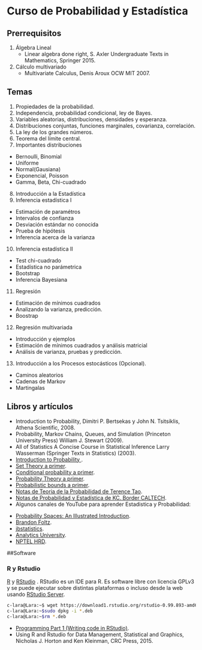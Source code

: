 # Curso de Probabilidad y Estadística 

## Prerrequisitos

1. Álgebra Lineal
   * Linear algebra done right, S. Axler  Undergraduate Texts in Mathematics, Springer 2015.
2. Cálculo multivariado
   * Multivariate Calculus, Denis Aroux OCW MIT 2007.

## Temas

1. Propiedades de la probabilidad.
2. Independencia, probabilidad condicional, ley de Bayes.
3. Variables aleatorias, distribuciones, densidades y esperanza.
4. Distribuciones conjuntas, funciones marginales, covarianza, correlación.
5. La ley de los grandes números.
6. Teorema del límite central.
7. Importantes distribuciones
  * Bernoulli, Binomial
  * Uniforme
  * Normal(Gausiana)
  * Exponencial, Poisson
  * Gamma, Beta, Chi-cuadrado

8. Introducción a la Estadística
9. Inferencia estadística I
  * Estimación de paramétros
  * Intervalos de confianza
  * Desviación estándar no conocida
  * Prueba  de hipótesis
  * Inferencia acerca de la varianza
10. Inferencia estadística II
  *  Test chi-cuadrado
  *  Estadística no parámetrica
  *  Bootstrap
  *  Inferencia Bayesiana
11. Regresión 
  * Estimación de mínimos cuadrados
  * Analizando la varianza, predicción.
  * Boostrap
12. Regresión multivariada
  * Introducción y ejemplos
  * Estimación de mínimos cuadrados y análisis matricial
  * Análisis de varianza, pruebas y predicción.
13.  Introducción  a los Procesos estocásticos (Opcional).
  * Caminos aleatorios
  * Cadenas de Markov
  * Martingalas

## Libros y artículos

- Introduction to Probability, Dimitri P. Bertsekas y John N. Tsitsiklis, Athena Scientific, 2008.
- Probability, Markov Chains, Queues, and Simulation (Princeton University Press) William J. Stewart (2009).
- All of Statistics  A Concise Course in Statistical Inference Larry Wasserman (Springer Texts in Statistics) (2003).
- [Introduction to Probability ](http://www.dartmouth.edu/~chance/teaching_aids/books_articles/probability_book/pdf.html).
- [Set Theory a primer](https://jeremykun.com/2011/07/09/set-theory-a-primer/).
- [Conditional probability a primer](https://jeremykun.com/2013/03/28/conditional-partitioned-probability-a-primer/).
- [Probability Theory a primer](https://jeremykun.com/2013/01/04/probability-theory-a-primer/).
- [Probabilistic bounds a primer](https://jeremykun.com/2013/04/15/probabilistic-bounds-a-primer/).
- [Notas de Teoria de la Probabilidad de Terence Tao](https://terrytao.wordpress.com/2015/09/29/275a-notes-0-foundations-of-probability-theory/).
- [Notas de Probabilidad y Estadística de KC. Border CALTECH](http://www.math.caltech.edu/%7E2015-16/2term/ma003/).
-  Algunos canales de YouTube para aprender Estadistica y Probabilidad:
  * [Probability Spaces: An Illustrated Introduction](https://www.countbayesie.com/).
  * [Brandon Foltz](https://www.youtube.com/user/BCFoltz).
  * [jbstatistics](https://www.youtube.com/user/jbstatistics).
  * [Analytics University](https://www.youtube.com/channel/UC2XO4HDxzfMOZIV1l795g1Q).
  * [NPTEL HRD](https://www.youtube.com/user/nptelhrd).
  
##Software

### R y Rstudio

[R](https://www.cran.r-project.org/) y [RStudio](https://www.rstudio.com/) . RStudio es un IDE para R. Es software libre con licencia GPLv3 y se puede ejecutar sobre distintas plataformas  o incluso desde la web usando [RStudio Server](https://support.rstudio.com/hc/en-us/articles/200552306-Getting-Started).


```bash
c-lara@Lara:~$ wget https://download1.rstudio.org/rstudio-0.99.893-amd64.deb
c-lara@Lara:~$sudo dpkg -i *.deb
c-lara@Lara:~$rm *.deb
``` 
- [Programming Part 1 (Writing code in RStudio)](https://www.rstudio.com/resources/webinars/rstudio-essentials-webinar-series-part-1/).
- Using R and Rstudio for Data Management, Statistical and Graphics, Nicholas J. Horton and Ken Kleinman, CRC Press, 2015.


